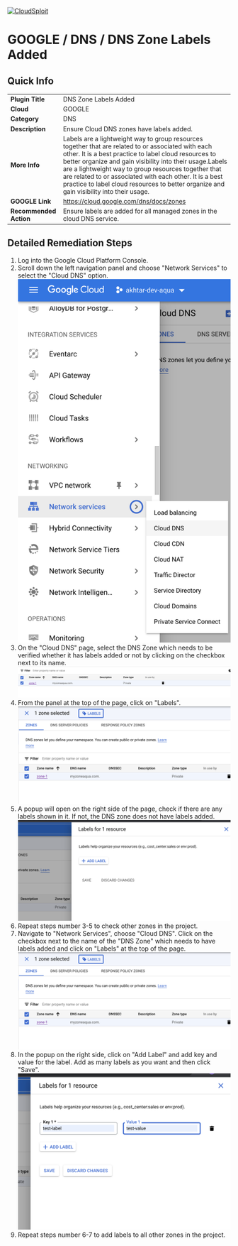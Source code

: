 [![CloudSploit](https://cloudsploit.com/img/logo-new-big-text-100.png "CloudSploit")](https://cloudsploit.com)

# GOOGLE / DNS / DNS Zone Labels Added

## Quick Info

| | |
|-|-|
| **Plugin Title** | DNS Zone Labels Added |
| **Cloud** | GOOGLE |
| **Category** | DNS |
| **Description** | Ensure Cloud DNS zones have labels added. |
| **More Info** | Labels are a lightweight way to group resources together that are related to or associated with each other. It is a best practice to label cloud resources to better organize and gain visibility into their usage.Labels are a lightweight way to group resources together that are related to or associated with each other. It is a best practice to label cloud resources to better organize and gain visibility into their usage. |
| **GOOGLE Link** | https://cloud.google.com/dns/docs/zones |
| **Recommended Action** | Ensure labels are added for all managed zones in the cloud DNS service. |

## Detailed Remediation Steps
1. Log into the Google Cloud Platform Console.
2. Scroll down the left navigation panel and choose "Network Services" to select the "Cloud DNS" option. </br> <img src="/resources/google/dns/dns-zone-labels-added/step2.png">
3. On the "Cloud DNS" page, select the DNS Zone which needs to be verified whether it has labels added or not by clicking on the checkbox next to its name.</br> <img src="/resources/google/dns/dns-zone-labels-added/step3.png"/>
4. From the panel at the top of the page, click on "Labels".</br> <img src="/resources/google/dns/dns-zone-labels-added/step4.png"/>
5. A popup will open on the right side of the page, check if there are any labels shown in it. If not, the DNS zone does not have labels added. </br> <img src="/resources/google/dns/dns-zone-labels-added/step5.png"/>
5. Repeat steps number 3-5 to check other zones in the project.</br>
6. Navigate to "Network Services", choose "Cloud DNS". Click on the checkbox next to the name of the "DNS Zone" which needs to have labels added and click on "Labels" at the top of the page.</br> <img src="/resources/google/dns/dns-zone-labels-added/step4.png"/>
7. In the popup on the right side, click on "Add Label" and add key and value for the label. Add as many labels as you want and then click "Save".</br> <img src="/resources/google/dns/dns-zone-labels-added/step7.png"/>
8. Repeat steps number 6-7 to add labels to all other zones in the project.</br>